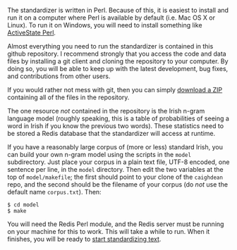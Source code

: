 
The standardizer is written in Perl.  Because of this, it is
easiest to install and run it on a computer where Perl is available
by default (i.e. Mac OS X or Linux). To run it on Windows, you will
need to install something like [ActiveState Perl](http://www.activestate.com/activeperl).

Almost everything you need to run the standardizer is contained
in this github repository.  I recommend strongly that you access the code
and data files by installing a git client and cloning the repository
to your computer.  By doing so, you will be able to 
keep up with the latest development, bug fixes, and contributions
from other users.

If you would rather not mess with git, then you can simply
[download a ZIP](https://github.com/kscanne/caighdean/archive/master.zip)
containing all of the files in the repository.

The one resource _not_ contained in the repository is the Irish n-gram language model (roughly speaking, this is a table of probabilities of seeing a word in Irish if you know the previous two words). These statistics need to be stored a Redis database that the standardizer will access at runtime.

If you have a reasonably large corpus of (more or less) standard Irish, you can build your own n-gram model using the scripts in the `model` subdirectory. Just place your corpus in a plain text file, UTF-8 encoded, one sentence per line, in the `model` directory. Then edit the two variables at the top of `model/makefile`; the first should point to your clone of the `caighdean` repo, and the second should be the filename of your corpus (do *not* use the default name `corpus.txt`). Then:

	$ cd model
	$ make

You will need the Redis Perl module, and the Redis server must be running on your machine for this to work.  This will take a while to run.  When it finishes, you will be ready to [start standardizing text](https://github.com/kscanne/caighdean/blob/master/USAGE.md).

